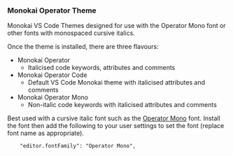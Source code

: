 ### Monokai Operator Theme
Monokai VS Code Themes designed for use with the Operator Mono font or other fonts with monospaced cursive italics.

Once the theme is installed, there are three flavours:

* Monokai Operator
    * Italicised code keywords, attributes and comments
* Monokai Operator Code
    * Default VS Code Monokai theme with italicised attributes and comments
* Monokai Operator Mono
    * Non-italic code keywords with italicised attributes and comments

Best used with a cursive italic font such as the [Operator Mono](https://www.typography.com/blog/introducing-operator) font. Install the font then add the following to your user settings to set the font (replace font name as appropriate).

```
    "editor.fontFamily": "Operator Mono",
```

